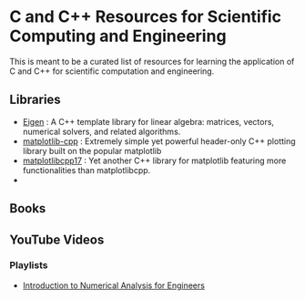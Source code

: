 # C and C++ Resources for Scientific Computing and Engineering

This is meant to be a curated list of resources for learning the application of C and C++ for scientific computation and engineering.

## Libraries
- [Eigen](https://eigen.tuxfamily.org/index.php?title=Main_Page) : A C++ template library for linear algebra: matrices, vectors, numerical solvers, and related algorithms.
- [matplotlib-cpp](https://github.com/lava/matplotlib-cpp) : Extremely simple yet powerful header-only C++ plotting library built on the popular matplotlib
- [matplotlibcpp17](https://soblin.github.io/matplotlibcpp17/) : Yet another C++ library for matplotlib featuring more functionalities than matplotlibcpp.
- 
## Books

## YouTube Videos
 ### Playlists
 - [Introduction to Numerical Analysis for Engineers](https://www.youtube.com/playlist?list=PLLHqYFG9ZRRhriDPYCweP1ehIo4b7zeqc) 

